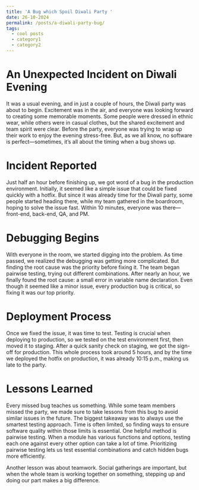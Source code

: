 ```yaml
---
title: 'A Bug which Spoil Diwali Party '
date: 26-10-2024
permalink: /posts/a-diwali-party-bug/
tags:
  - cool posts
  - category1
  - category2
---
```



An Unexpected Incident on Diwali Evening
=======

It was a usual evening, and in just a couple of hours, the Diwali party was about to begin. Excitement was in the air, and everyone was looking forward to creating some memorable moments. Some people were dressed in ethnic wear, while others were in casual clothes, but the shared excitement and team spirit were clear. Before the party, everyone was trying to wrap up their work to enjoy the evening stress-free. But, as we all know, no software is perfect—sometimes, it’s all about the timing when a bug shows up.

Incident Reported
======

Just half an hour before finishing up, we got word of a bug in the production environment. Initially, it seemed like a simple issue that could be fixed quickly with a hotfix. But since it was already time for the Diwali party, some people started heading there, while my team gathered in the boardroom, hoping to solve the issue fast. Within 10 minutes, everyone was there—front-end, back-end, QA, and PM.

Debugging Begins
=======

With everyone in the room, we started digging into the problem. As time passed, we realized the debugging was getting more complicated. But finding the root cause was the priority before fixing it. The team began pairwise testing, trying out different combinations. After nearly an hour, we finally found the root cause: a small error in variable name declaration. Even though it seemed like a minor issue, every production bug is critical, so fixing it was our top priority.

Deployment Process
=======

Once we fixed the issue, it was time to test. Testing is crucial when deploying to production, so we tested on the test environment first, then moved it to staging. After a quick sanity check on staging, we got the sign-off for production. This whole process took around 5 hours, and by the time we deployed the hotfix on production, it was already 10:15 p.m., making us late to the party.

Lessons Learned
=======
Every missed bug teaches us something. While some team members missed the party, we made sure to take lessons from this bug to avoid similar issues in the future. The biggest takeaway was to always use the smartest testing approach. Time is often limited, so finding ways to ensure software quality within those limits is essential. One helpful method is pairwise testing. When a module has various functions and options, testing each one against every other option can take a lot of time. Prioritizing pairwise testing lets us test essential combinations and catch hidden bugs more efficiently.

Another lesson was about teamwork. Social gatherings are important, but when the whole team is working together on something, stepping up and doing our part makes a big difference.

